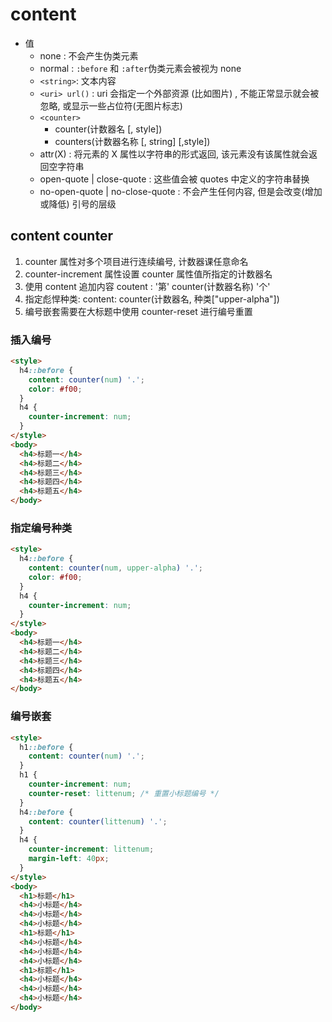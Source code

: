 # content

- 值
  - none : 不会产生伪类元素
  - normal : `:before` 和 `:after`伪类元素会被视为 none
  - `<string>`: 文本内容
  - `<uri> url()` : uri 会指定一个外部资源 (比如图片) , 不能正常显示就会被忽略, 或显示一些占位符(无图片标志)
  - `<counter>`
    - counter(计数器名 [, style])
    - counters(计数器名称 [, string] [,style])
  - attr(X) : 将元素的 X 属性以字符串的形式返回, 该元素没有该属性就会返回空字符串
  - open-quote | close-quote : 这些值会被 quotes 中定义的字符串替换
  - no-open-quote | no-close-quote : 不会产生任何内容, 但是会改变(增加或降低) 引号的层级

## content counter

1. counter 属性对多个项目进行连续编号, 计数器课任意命名
2. counter-increment 属性设置 counter 属性值所指定的计数器名
3. 使用 content 追加内容 coutent : '第' counter(计数器名称) '个'
4. 指定彪悍种类: content: counter(计数器名, 种类["upper-alpha"])
5. 编号嵌套需要在大标题中使用 counter-reset 进行编号重置

### 插入编号

```html
<style>
  h4::before {
    content: counter(num) '.';
    color: #f00;
  }
  h4 {
    counter-increment: num;
  }
</style>
<body>
  <h4>标题一</h4>
  <h4>标题二</h4>
  <h4>标题三</h4>
  <h4>标题四</h4>
  <h4>标题五</h4>
</body>
```

### 指定编号种类

```html
<style>
  h4::before {
    content: counter(num, upper-alpha) '.';
    color: #f00;
  }
  h4 {
    counter-increment: num;
  }
</style>
<body>
  <h4>标题一</h4>
  <h4>标题二</h4>
  <h4>标题三</h4>
  <h4>标题四</h4>
  <h4>标题五</h4>
</body>
```

### 编号嵌套

```html
<style>
  h1::before {
    content: counter(num) '.';
  }
  h1 {
    counter-increment: num;
    counter-reset: littenum; /* 重置小标题编号 */
  }
  h4::before {
    content: counter(littenum) '.';
  }
  h4 {
    counter-increment: littenum;
    margin-left: 40px;
  }
</style>
<body>
  <h1>标题</h1>
  <h4>小标题</h4>
  <h4>小标题</h4>
  <h4>小标题</h4>
  <h1>标题</h1>
  <h4>小标题</h4>
  <h4>小标题</h4>
  <h4>小标题</h4>
  <h1>标题</h1>
  <h4>小标题</h4>
  <h4>小标题</h4>
  <h4>小标题</h4>
</body>
```
